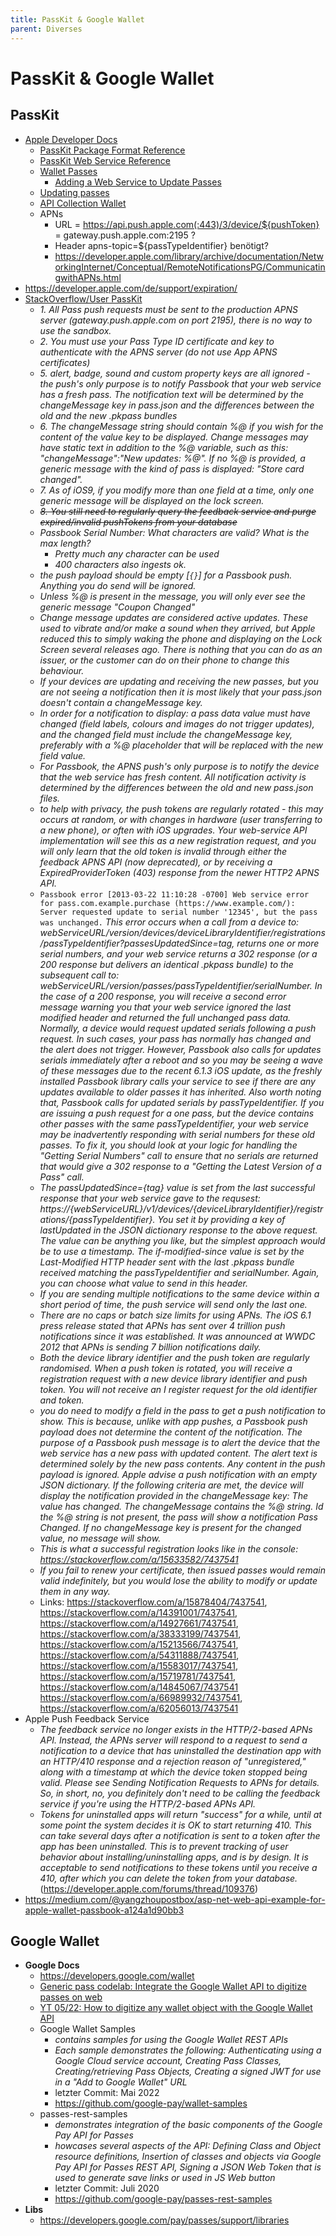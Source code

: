 ```yaml
---
title: PassKit & Google Wallet
parent: Diverses
---
```


# PassKit & Google Wallet

## PassKit
- <u>Apple Developer Docs</u>
  - [PassKit Package Format Reference](https://developer.apple.com/library/archive/documentation/UserExperience/Reference/PassKit_Bundle/Chapters/PackageStructure.html) 
  - [PassKit Web Service Reference](https://developer.apple.com/library/archive/documentation/PassKit/Reference/PassKit_WebService/WebService.html)
  - [Wallet Passes](https://developer.apple.com/documentation/walletpasses)
    - [Adding a Web Service to Update Passes](https://developer.apple.com/documentation/walletpasses/adding_a_web_service_to_update_passes/) 
  - [Updating passes](https://developer.apple.com/library/archive/documentation/UserExperience/Conceptual/PassKit_PG/Updating.html)
  - [API Collection Wallet](https://developer.apple.com/documentation/passkit/wallet)
  - APNs
    - URL = https://api.push.apple.com(:443)/3/device/${pushToken}
          = gateway.push.apple.com:2195 ?
    - Header apns-topic=${passTypeIdentifier} benötigt?
    - <https://developer.apple.com/library/archive/documentation/NetworkingInternet/Conceptual/RemoteNotificationsPG/CommunicatingwithAPNs.html>
- <https://developer.apple.com/de/support/expiration/>
- <u>StackOverflow/User PassKit</u>
  - *1. All Pass push requests must be sent to the production APNS server (gateway.push.apple.com on port 2195), there is no way to use the sandbox.*
  - *2. You must use your Pass Type ID certificate and key to authenticate with the APNS server (do not use App APNS certificates)*
  - *5. alert, badge, sound and custom property keys are all ignored - the push's only purpose is to notify Passbook that your web service has a fresh pass. The notification text will be determined by the changeMessage key in pass.json and the differences between the old and the new .pkpass bundles*
  - *6. The changeMessage string should contain %@ if you wish for the content of the value key to be displayed. Change messages may have static text in addition to the %@ variable, such as this: "changeMessage":"New updates: %@". If no %@ is provided, a generic message with the kind of pass is displayed: "Store card changed".*
  - *7. As of iOS9, if you modify more than one field at a time, only one generic message will be displayed on the lock screen.*
  - *~~8. You still need to regularly query the feedback service and purge expired/invalid pushTokens from your database~~*
  - *Passbook Serial Number: What characters are valid? What is the max length?*
    - *Pretty much any character can be used*
    - *400 characters also ingests ok.*
  - *the push payload should be empty [`{}`] for a Passbook push. Anything you do send will be ignored.*
  - *Unless %@ is present in the message, you will only ever see the generic message "Coupon Changed"*
  - *Change message updates are considered active updates. These used to vibrate and/or make a sound when they arrived, but Apple reduced this to simply waking the phone and displaying on the Lock Screen several releases ago. There is nothing that you can do as an issuer, or the customer can do on their phone to change this behaviour.*
  - *If your devices are updating and receiving the new passes, but you are not seeing a notification then it is most likely that your pass.json doesn't contain a changeMessage key.*
  - *In order for a notification to display: a pass data value must have changed (field labels, colours and images do not trigger updates), and the changed field must include the changeMessage key, preferably with a %@ placeholder that will be replaced with the new field value.*
  - *For Passbook, the APNS push's only purpose is to notify the device that the web service has fresh content. All notification activity is determined by the differences between the old and new pass.json files.*
  - *to help with privacy, the push tokens are regularly rotated - this may occurs at random, or with changes in hardware (user transferring to a new phone), or often with iOS upgrades. Your web-service API implementation will see this as a new registration request, and you will only learn that the old token is invalid through either the feedback APNS API (now deprecated), or by receiving a ExpiredProviderToken (403) response from the newer HTTP2 APNS API.*
  - `Passbook error [2013-03-22 11:10:28 -0700] Web service error for pass.com.example.purchase (https://www.example.com/): Server requested update to serial number '12345', but the pass was unchanged.` *This error occurs when a call from a device to: webServiceURL/version/devices/deviceLibraryIdentifier/registrations/passTypeIdentifier?passesUpdatedSince=tag, returns one or more serial numbers, and your web service returns a 302 response (or a 200 response but delivers an identical .pkpass bundle) to the subsequent call to: webServiceURL/version/passes/passTypeIdentifier/serialNumber. In the case of a 200 response, you will receive a second error message warning you that your web service ignored the last modified header and returned the full unchanged pass data. Normally, a device would request updated serials following a push request. In such cases, your pass has normally has changed and the alert does not trigger. However, Passbook also calls for updates serials immediately after a reboot and so you may be seeing a wave of these messages due to the recent 6.1.3 iOS update, as the freshly installed Passbook library calls your service to see if there are any updates available to older passes it has inherited. Also worth noting that, Passbook calls for updated serials by passTypeIdentifier. If you are issuing a push request for a one pass, but the device contains other passes with the same passTypeIdentifier, your web service may be inadvertently responding with serial numbers for these old passes. To fix it, you should look at your logic for handling the "Getting Serial Numbers" call to ensure that no serials are returned that would give a 302 response to a "Getting the Latest Version of a Pass" call.*
  - *The passUpdatedSince={tag} value is set from the last successful response that your web service gave to the requsest: https://{webServiceURL}/v1/devices/{deviceLibraryIdentifier}/registrations/{passTypeIdentifier}. You set it by providing a key of lastUpdated in the JSON dictionary response to the above request. The value can be anything you like, but the simplest approach would be to use a timestamp. The if-modified-since value is set by the Last-Modified HTTP header sent with the last .pkpass bundle received matching the passTypeIdentifier and serialNumber. Again, you can choose what value to send in this header.*
  - *If you are sending multiple notifications to the same device within a short period of time, the push service will send only the last one.*
  - *There are no caps or batch size limits for using APNs. The iOS 6.1 press release stated that APNs has sent over 4 trillion push notifications since it was established. It was announced at WWDC 2012 that APNs is sending 7 billion notifications daily.*
  - *Both the device library identifier and the push token are regularly randomised. When a push token is rotated, you will receive a registration request with a new device library identifier and push token. You will not receive an I register request for the old identifier and token.*
  - *you do need to modify a field in the pass to get a push notification to show. This is because, unlike with app pushes, a Passbook push payload does not determine the content of the notification. The purpose of a Passbook push message is to alert the device that the web service has a new pass with updated content. The alert text is determined solely by the new pass contents. Any content in the push payload is ignored. Apple advise a push notification with an empty JSON dictionary. If the following criteria are met, the device will display the notification provided in the changeMessage key:
The value has changed. The changeMessage contains the %@ string. Id the %@ string is not present, the pass will show a notification Pass Changed. If no changeMessage key is present for the changed value, no message will show.*
  - *This is what a successful registration looks like in the console: <https://stackoverflow.com/a/15633582/7437541>*
  - *If you fail to renew your certificate, then issued passes would remain valid indefinitely, but you would lose the ability to modify or update them in any way.*
  - Links: <https://stackoverflow.com/a/15878404/7437541>, <https://stackoverflow.com/a/14391001/7437541>, <https://stackoverflow.com/a/14927661/7437541>, <https://stackoverflow.com/a/38333199/7437541>, <https://stackoverflow.com/a/15213566/7437541>, <https://stackoverflow.com/a/54311888/7437541>, <https://stackoverflow.com/a/15583017/7437541>, <https://stackoverflow.com/a/15719781/7437541>, <https://stackoverflow.com/a/14845067/7437541> <https://stackoverflow.com/a/66989932/7437541>, <https://stackoverflow.com/a/62056013/7437541>
- Apple Push Feedback Service
  - *The feedback service no longer exists in the HTTP/2-based APNs API. Instead, the APNs server will respond to a request to send a notification to a device that has uninstalled the destination app with an HTTP/410 response and a rejection reason of "unregistered," along with a timestamp at which the device token stopped being valid. Please see Sending Notification Requests to APNs for details. So, in short, no, you definitely don't need to be calling the feedback service if you're using the HTTP/2-based APNs API.*
  - *Tokens for uninstalled apps will return "success" for a while, until at some point the system decides it is OK to start returning 410. This can take several days after a notification is sent to a token after the app has been uninstalled. This is to prevent tracking of user behavior about installing/uninstalling apps, and is by design. It is acceptable to send notifications to these tokens until you receive a 410, after which you can delete the token from your database.* (<https://developer.apple.com/forums/thread/109376>)
- <https://medium.com/@yangzhoupostbox/asp-net-web-api-example-for-apple-wallet-passbook-a124a1d90bb3>


## Google Wallet
- **Google Docs**
  - <https://developers.google.com/wallet>
  - [Generic pass codelab: Integrate the Google Wallet API to digitize passes on web](https://codelabs.developers.google.com/add-to-wallet-web#0)
  - [YT 05/22: How to digitize any wallet object with the Google Wallet API](https://www.youtube.com/watch?v=iZz_8N9WPVA)
  - Google Wallet Samples
    - *contains samples for using the Google Wallet REST APIs*
    - *Each sample demonstrates the following: Authenticating using a Google Cloud service account, Creating Pass Classes, Creating/retrieving Pass Objects, Creating a signed JWT for use in a "Add to Google Wallet" URL*
    - letzter Commit: Mai 2022
    - <https://github.com/google-pay/wallet-samples>
  - passes-rest-samples
    - *demonstrates integration of the basic components of the Google Pay API for Passes*
    - *howcases several aspects of the API: Defining Class and Object resource definitions, Insertion of classes and objects via Google Pay API for Passes REST API, Signing a JSON Web Token that is used to generate save links or used in JS Web button*
    - letzter Commit: Juli 2020
    - <https://github.com/google-pay/passes-rest-samples>
- **Libs**
  - <https://developers.google.com/pay/passes/support/libraries>
